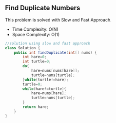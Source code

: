 ## Find Duplicate Numbers 
This problem is solved with Slow and Fast Approach.
- Time Complexity: O(N)
- Space Complexity: O(1)
```java
//solution using slow and fast approach
class Solution {
    public int findDuplicate(int[] nums) {
        int hare=0;
        int turtle=0;
        do{
            hare=nums[nums[hare]];
            turtle=nums[turtle];
        }while(turtle!=hare);
        turtle=0;
        while(hare!=turtle){
            hare=nums[hare];
            turtle=nums[turtle];
        }
        return hare;
    }
}
```

